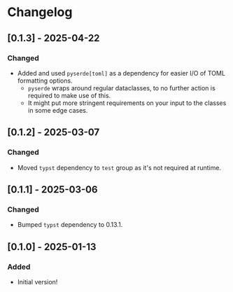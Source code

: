 # Changelog

## [0.1.3] - 2025-04-22

### Changed

- Added and used `pyserde[toml]` as a dependency for easier I/O of TOML formatting options.
  - `pyserde` wraps around regular dataclasses, to no further action is required to make use of
    this.
  - It might put more stringent requirements on your input to the classes in some edge cases.

## [0.1.2] - 2025-03-07

### Changed

- Moved `typst` dependency to `test` group as it's not required at runtime.

## [0.1.1] - 2025-03-06

### Changed

- Bumped `typst` dependency to 0.13.1.

## [0.1.0] - 2025-01-13

### Added

- Initial version!
